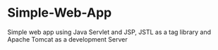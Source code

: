 # Simple-Web-App
Simple web app using Java Servlet and JSP, JSTL as a tag library and Apache Tomcat as a development Server
